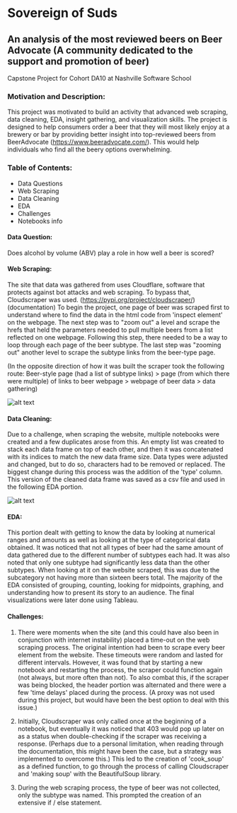 # Sovereign of Suds
## An analysis of the most reviewed beers on Beer Advocate (A community dedicated to the support and promotion of beer)
Capstone Project for Cohort DA10 at Nashville Software School 

### Motivation and Description:
This project was motivated to build an activity that advanced web scraping, data cleaning, EDA, insight gathering, and visualization skills. The project is designed to help consumers order a beer that they will most likely enjoy at a brewery or bar by providing better insight into top-reviewed beers from BeerAdvocate (https://www.beeradvocate.com/). This would help individuals who find all the beery options overwhelming. 

### Table of Contents:
- Data Questions
- Web Scraping
- Data Cleaning
- EDA
- Challenges
- Notebooks info

#### Data Question:
 Does alcohol by volume (ABV) play a role in how well a beer is scored? 
    
#### Web Scraping:
The site that data was gathered from uses Cloudflare, software that protects against bot attacks and web scraping. To bypass that, Cloudscraper was used. (https://pypi.org/project/cloudscraper/) (documentation) To begin the project, one page of beer was scraped first to understand where to find the data in the html code from 'inspect element' on the webpage. The next step was to "zoom out" a level and scrape the hrefs that held the parameters needed to pull multiple beers from a list reflected on one webpage. Following this step, there needed to be a way to loop through each page of the beer subtype. The last step was "zooming out" another level to scrape the subtype links from the beer-type page.

(In the opposite direction of how it was built the scraper took the following route: Beer-style page (had a list of subtype links) > page (from which there were multiple) of links to beer webpage > webpage of beer data > data gathering)

![alt text](![image](https://github.com/megyg6/sovereign-of-suds/assets/130840783/a308e9cf-bfe4-48b2-b596-46f3229c3abb)
)


#### Data Cleaning:
Due to a challenge, when scraping the website, multiple notebooks were created and a few duplicates arose from this. An empty list was created to stack each data frame on top of each other, and then it was concatenated with its indices to match the new data frame size. Data types were adjusted and changed, but to do so, characters had to be removed or replaced. The biggest change during this process was the addition of the 'type' column. This version of the cleaned data frame was saved as a csv file and used in the following EDA portion.

![alt text](![image](https://github.com/megyg6/sovereign-of-suds/assets/130840783/a308e9cf-bfe4-48b2-b596-46f3229c3abb)
)

#### EDA:
This portion dealt with getting to know the data by looking at numerical ranges and amounts as well as looking at the type of categorical data obtained. It was noticed that not all types of beer had the same amount of data gathered due to the different number of subtypes each had. It was also noted that only one subtype had significantly less data than the other subtypes. When looking at it on the website scraped, this was due to the subcategory not having more than sixteen beers total. 
The majority of the EDA consisted of grouping, counting, looking for midpoints, graphing, and understanding how to present its story to an audience.
The final visualizations were later done using Tableau.

#### Challenges: 
1) There were moments when the site (and this could have also been in conjunction with internet instability) placed a time-out on the web scraping process. The original intention had been to scrape every beer element from the website. These timeouts were random and lasted for different intervals. However, it was found that by starting a new notebook and restarting the process, the scraper could function again (not always, but more often than not). To also combat this, if the scraper was being blocked, the header portion was alternated and there were a few 'time delays' placed during the process. (A proxy was not used during this project, but would have been the best option to deal with this issue.)

2) Initially, Cloudscraper was only called once at the beginning of a notebook, but eventually it was noticed that 403 would pop up later on as a status when double-checking if the scraper was receiving a response. (Perhaps due to a personal limitation, when reading through the documentation, this might have been the case, but a strategy was implemented to overcome this.) This led to the creation of 'cook_soup' as a defined function, to go through the process of calling Cloudscraper and 'making soup' with the BeautifulSoup library.

3) During the web scraping process, the type of beer was not collected, only the subtype was named. This prompted the creation of an extensive if / else statement.
  
